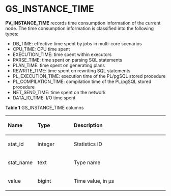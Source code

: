 # GS\_INSTANCE\_TIME<a name="EN-US_TOPIC_0242386069"></a>

**PV\_INSTANCE\_TIME**  records time consumption information of the current node. The time consumption information is classified into the following types:

-   DB\_TIME: effective time spent by jobs in multi-core scenarios
-   CPU\_TIME: CPU time spent
-   EXECUTION\_TIME: time spent within executors
-   PARSE\_TIME: time spent on parsing SQL statements
-   PLAN\_TIME: time spent on generating plans
-   REWRITE\_TIME: time spent on rewriting SQL statements
-   PL\_EXECUTION\_TIME: execution time of the PL/pgSQL stored procedure
-   PL\_COMPILATION\_TIME: compilation time of the PL/pgSQL stored procedure
-   NET\_SEND\_TIME: time spent on the network
-   DATA\_IO\_TIME: I/O time spent

**Table  1**  GS\_INSTANCE\_TIME columns

<a name="en-us_topic_0237122542_table1442423914333"></a>
<table><thead align="left"><tr id="en-us_topic_0237122542_row18577739163316"><th class="cellrowborder" valign="top" width="17.27%" id="mcps1.2.4.1.1"><p id="en-us_topic_0237122542_p857711399331"><a name="en-us_topic_0237122542_p857711399331"></a><a name="en-us_topic_0237122542_p857711399331"></a><strong id="b593815175366"><a name="b593815175366"></a><a name="b593815175366"></a>Name</strong></p>
</th>
<th class="cellrowborder" valign="top" width="22.82%" id="mcps1.2.4.1.2"><p id="en-us_topic_0237122542_p19577239113315"><a name="en-us_topic_0237122542_p19577239113315"></a><a name="en-us_topic_0237122542_p19577239113315"></a><strong id="b3994120113614"><a name="b3994120113614"></a><a name="b3994120113614"></a>Type</strong></p>
</th>
<th class="cellrowborder" valign="top" width="59.91%" id="mcps1.2.4.1.3"><p id="en-us_topic_0237122542_p4577439153315"><a name="en-us_topic_0237122542_p4577439153315"></a><a name="en-us_topic_0237122542_p4577439153315"></a><strong id="b1562442133614"><a name="b1562442133614"></a><a name="b1562442133614"></a>Description</strong></p>
</th>
</tr>
</thead>
<tbody><tr id="en-us_topic_0237122542_row175781339153312"><td class="cellrowborder" valign="top" width="17.27%" headers="mcps1.2.4.1.1 "><p id="en-us_topic_0237122542_p13578143993312"><a name="en-us_topic_0237122542_p13578143993312"></a><a name="en-us_topic_0237122542_p13578143993312"></a>stat_id</p>
</td>
<td class="cellrowborder" valign="top" width="22.82%" headers="mcps1.2.4.1.2 "><p id="en-us_topic_0237122542_p1057853912337"><a name="en-us_topic_0237122542_p1057853912337"></a><a name="en-us_topic_0237122542_p1057853912337"></a>integer</p>
</td>
<td class="cellrowborder" valign="top" width="59.91%" headers="mcps1.2.4.1.3 "><p id="en-us_topic_0237122542_p1757873920336"><a name="en-us_topic_0237122542_p1757873920336"></a><a name="en-us_topic_0237122542_p1757873920336"></a>Statistics ID</p>
</td>
</tr>
<tr id="en-us_topic_0237122542_row17578153914339"><td class="cellrowborder" valign="top" width="17.27%" headers="mcps1.2.4.1.1 "><p id="en-us_topic_0237122542_p857812394333"><a name="en-us_topic_0237122542_p857812394333"></a><a name="en-us_topic_0237122542_p857812394333"></a>stat_name</p>
</td>
<td class="cellrowborder" valign="top" width="22.82%" headers="mcps1.2.4.1.2 "><p id="en-us_topic_0237122542_p1257873983311"><a name="en-us_topic_0237122542_p1257873983311"></a><a name="en-us_topic_0237122542_p1257873983311"></a>text</p>
</td>
<td class="cellrowborder" valign="top" width="59.91%" headers="mcps1.2.4.1.3 "><p id="en-us_topic_0237122542_p13578103973319"><a name="en-us_topic_0237122542_p13578103973319"></a><a name="en-us_topic_0237122542_p13578103973319"></a>Type name</p>
</td>
</tr>
<tr id="en-us_topic_0237122542_row14578123913314"><td class="cellrowborder" valign="top" width="17.27%" headers="mcps1.2.4.1.1 "><p id="en-us_topic_0237122542_p1357933910338"><a name="en-us_topic_0237122542_p1357933910338"></a><a name="en-us_topic_0237122542_p1357933910338"></a>value</p>
</td>
<td class="cellrowborder" valign="top" width="22.82%" headers="mcps1.2.4.1.2 "><p id="en-us_topic_0237122542_p75791139173314"><a name="en-us_topic_0237122542_p75791139173314"></a><a name="en-us_topic_0237122542_p75791139173314"></a>bigint</p>
</td>
<td class="cellrowborder" valign="top" width="59.91%" headers="mcps1.2.4.1.3 "><p id="en-us_topic_0237122542_p125797399330"><a name="en-us_topic_0237122542_p125797399330"></a><a name="en-us_topic_0237122542_p125797399330"></a>Time value, in μs</p>
</td>
</tr>
</tbody>
</table>

